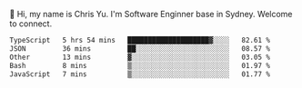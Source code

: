 👋 Hi, my name is Chris Yu. I'm Software Enginner base in Sydney. Welcome to connect.

<!--START_SECTION:waka-->

```txt
TypeScript   5 hrs 54 mins   ████████████████████▓░░░░   82.61 %
JSON         36 mins         ██░░░░░░░░░░░░░░░░░░░░░░░   08.57 %
Other        13 mins         ▓░░░░░░░░░░░░░░░░░░░░░░░░   03.05 %
Bash         8 mins          ▒░░░░░░░░░░░░░░░░░░░░░░░░   01.97 %
JavaScript   7 mins          ▒░░░░░░░░░░░░░░░░░░░░░░░░   01.77 %
```

<!--END_SECTION:waka-->
